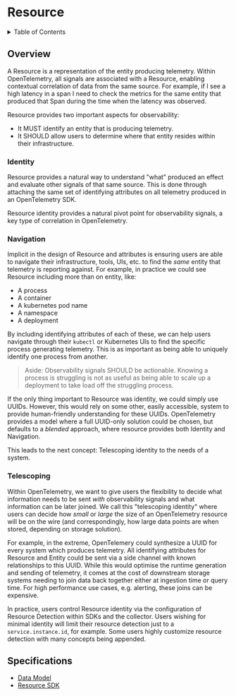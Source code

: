 <!--- Hugo front matter used to generate the website version of this page:
path_base_for_github_subdir:
  from: tmp/otel/specification/resource/_index.md
  to: resource/README.md
--->

# Resource

 <details>
 <summary>Table of Contents</summary>

<!-- toc -->

- [Overview](#overview)
  * [Identity](#identity)
  * [Navigation](#navigation)
  * [Telescoping](#telescoping)
- [Specifications](#specifications)

<!-- tocstop -->

</details>

## Overview

A Resource is a representation of the entity producing telemetry.
Within OpenTelemetry, all signals are associated with a Resource, enabling
contextual correlation of data from the same source.  For example, if I see
a high latency in a span I need to check the metrics for the same entity that
produced that Span during the time when the latency was observed.

Resource provides two important aspects for observability:

- It MUST identify an entity that is producing telemetry.
- It SHOULD allow users to determine where that entity resides within their infrastructure.

### Identity

Resource provides a natural way to understand "what" produced an effect and
evaluate other signals of that same source. This is done through attaching the
same set of identifying attributes on all telemetry produced in an
OpenTelemetry SDK.

Resource identity provides a natural pivot point for observability signals, a
key type of correlation in OpenTelemetry.

### Navigation

Implicit in the design of Resource and attributes is ensuring users are able to
navigate their infrastructure, tools, UIs, etc. to find the *same* entity that
telemetry is reporting against.  For example, in practice we could see Resource
including more than on entity, like:

- A process
- A container
- A kubernetes pod name
- A namespace
- A deployment

By including identifying attributes of each of these, we can help users navigate
through their `kubectl` or Kubernetes UIs to find the specific process
generating telemetry.   This is as important as being able to uniquely identify
one process from another.

> Aside: Observability signals SHOULD be actionable.  Knowing a process is
> struggling is not as useful as being able to scale up a deployment to take
> load off the struggling process.

If the only thing important to Resource was identity, we could simply use UUIDs.
However, this would rely on some other, easily accessible, system to provide
human-friendly understanding for these UUIDs. OpenTelemetry provides a model
where a full UUID-only solution could be chosen, but defaults to a *blended*
approach, where resource provides both Identity and Navigation.

This leads to the next concept: Telescoping identity to the needs of a system.

### Telescoping

Within OpenTelemetry, we want to give users the flexibility to decide what
information needs to be sent *with* observability signals and what information
can be later joined.  We call this "telescoping identity" where users can decide
how *small* or *large* the size of an OpenTelemetry resource will be on the wire
(and correspondingly, how large data points are when stored, depending on
storage solution).

For example, in the extreme, OpenTelemery could synthesize a UUID for every
system which produces telemetry.  All identifying attributes for Resource and
Entity could be sent via a side channel with known relationships to this UUID.
While this would optimise the runtime generation and sending of telemetry, it
comes at the cost of downstream storage systems needing to join data back
together either at ingestion time or query time. For high performance use cases,
e.g. alerting, these joins can be expensive.

In practice, users control Resource identity via the configuration of Resource
Detection within SDKs and the collector. Users wishing for minimal identity will
limit their resource detection just to a `service.instance.id`, for example.
Some users highly customize resource detection with many concepts being appended.

## Specifications

- [Data Model](./data-model.md)
- [Resource SDK](./sdk.md)
